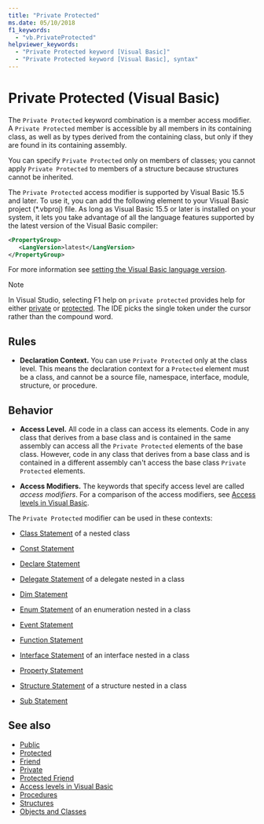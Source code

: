 ```yaml
---
title: "Private Protected"
ms.date: 05/10/2018
f1_keywords:
  - "vb.PrivateProtected"
helpviewer_keywords:
  - "Private Protected keyword [Visual Basic]"
  - "Private Protected keyword [Visual Basic], syntax"
---
```


# Private Protected (Visual Basic)

The `Private Protected` keyword combination is a member access modifier. A `Private Protected` member is accessible by all members in its containing class, as well as by types derived from the containing class, but only if they are found in its containing assembly.

You can specify `Private Protected` only on members of classes; you cannot apply `Private Protected` to members of a structure because structures cannot be inherited.

The `Private Protected` access modifier is supported by Visual Basic 15.5 and later. To use it, you can add the following element to your Visual Basic project (\*.vbproj) file. As long as Visual Basic 15.5 or later is installed on your system, it lets you take advantage of all the language features supported by the latest version of the Visual Basic compiler:

```xml
<PropertyGroup>
   <LangVersion>latest</LangVersion>
</PropertyGroup>
```

For more information see [setting the Visual Basic language version](../configure-language-version.md).

> [!NOTE]
> In Visual Studio, selecting F1 help on `private protected` provides help for either [private](private.md) or [protected](protected.md). The IDE picks the single token under the cursor rather than the compound word.

## Rules

- **Declaration Context.** You can use `Private Protected` only at the class level. This means the declaration context for a `Protected` element must be a class, and cannot be a source file, namespace, interface, module, structure, or procedure.

## Behavior

- **Access Level.** All code in a class can access its elements. Code in any class that derives from a base class and is contained in the same assembly can access all the `Private Protected` elements of the base class. However, code in any class that derives from a base class and is contained in a different assembly can't access the base class `Private Protected` elements.

- **Access Modifiers.** The keywords that specify access level are called *access modifiers*. For a comparison of the access modifiers, see [Access levels in Visual Basic](../../programming-guide/language-features/declared-elements/access-levels.md).

The `Private Protected` modifier can be used in these contexts:

- [Class Statement](../statements/class-statement.md) of a nested class

- [Const Statement](../statements/const-statement.md)

- [Declare Statement](../statements/declare-statement.md)

- [Delegate Statement](../statements/delegate-statement.md) of a delegate nested in a class

- [Dim Statement](../statements/dim-statement.md)

- [Enum Statement](../statements/enum-statement.md) of an enumeration nested in a class

- [Event Statement](../statements/event-statement.md)

- [Function Statement](../statements/function-statement.md)

- [Interface Statement](../statements/interface-statement.md) of an interface nested in a class

- [Property Statement](../statements/property-statement.md)

- [Structure Statement](../statements/structure-statement.md) of a structure nested in a class

- [Sub Statement](../statements/sub-statement.md)

## See also

- [Public](public.md)
- [Protected](protected.md)
- [Friend](friend.md)
- [Private](private.md)
- [Protected Friend](./protected-friend.md)
- [Access levels in Visual Basic](../../programming-guide/language-features/declared-elements/access-levels.md)
- [Procedures](../../programming-guide/language-features/procedures/index.md)
- [Structures](../../programming-guide/language-features/data-types/structures.md)
- [Objects and Classes](../../programming-guide/language-features/objects-and-classes/index.md)
